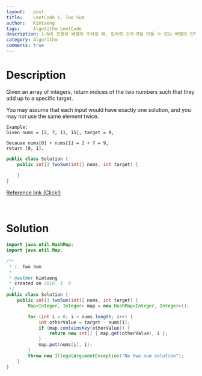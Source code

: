 ```yaml
---
layout:   post
title:    LeetCode 1. Two Sum
author:   Kimtaeng
tags: 	  Algotithm LeetCode
description: 1~N이 포함된 배열이 주어질 때, 입력한 숫자 M을 만들 수 있는 배열의 인덱스 찾기
category: Algorithm
comments: true
---
```


# Description

Given an array of integers, return indices of the two numbers such that they add up to a specific target.

You may assume that each input would have exactly one solution, and you may not use the same element twice.

```
Example:
Given nums = [2, 7, 11, 15], target = 9,

Because nums[0] + nums[1] = 2 + 7 = 9,
return [0, 1].
```

```java
public class Solution {
    public int[] twoSum(int[] nums, int target) {
        
    }
}
```

<a href="https://leetcode.com/problems/two-sum/description/" target="_blank">Reference link (Click!)</a>

<br/>

# Solution

```java
import java.util.HashMap;
import java.util.Map;

/**
 * 1. Two Sum
 *
 * @author kimtaeng
 * created on 2018. 1. 9
 */
public class Solution {
	public int[] twoSum(int[] nums, int target) {
		Map<Integer, Integer> map = new HashMap<Integer, Integer>();

		for (int i = 0; i < nums.length; i++) {
			int otherValue = target - nums[i];
			if (map.containsKey(otherValue)) {
				return new int[] { map.get(otherValue), i };
			} 
			map.put(nums[i], i);
		}
		throw new IllegalArgumentException("No two sum solution");
	}
}
```